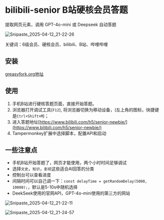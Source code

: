 # bilibili-senior B站硬核会员答题

提取网页元素，调用 GPT-4o-mini 或 Deepseek 自动答题

![Snipaste_2025-04-12_21-22-26](https://github.com/user-attachments/assets/f93b42a0-0acb-4e53-9256-015445ba8a19)

关键词：6级会员、硬核会员、bilibili、B站、哔哩哔哩

## 安装

[greasyfork.org地址](https://greasyfork.org/fr/scripts/532626-b%E7%AB%99%E7%A1%AC%E6%A0%B8ai%E7%AD%94%E9%A2%98)

## 使用

1.  手机B站进行硬核答题页面，直接开始答题。
2.  浏览器打开调试工具(`F12`), 将浏览器切换为移动设备，(左上角的图标，快捷键是`Ctrl+Shift+M`)；
4.  进入答题地址[https://www.bilibili.com/h5/senior-newbie/](https://www.bilibili.com/h5/senior-newbie/)
5.  Tampermonkey扩展中选择脚本，配置API和启动

## 一些注意点

- 手机B站开始答题了，网页才能使用，两个小时时间足够调试
- 选择`文史`，`知识`，`影视`这些适合AI回答的分类
- 控制台可以查看进度
- 间隔时间可以自己调一下：`const delayTime = getRandomDelay(5000, 10000);`，默认是5-10s中随机选择
- DeekSeek使用的官网API，GPT-4o-mini使用的第三方的网站

![Snipaste_2025-04-12_21-22-11](https://github.com/user-attachments/assets/2e12fb6b-2e94-44da-ab8b-15fcfa67c032)

![Snipaste_2025-04-12_21-24-57](https://github.com/user-attachments/assets/1155de6d-6233-4b7c-8c3f-45d8078cee98)

